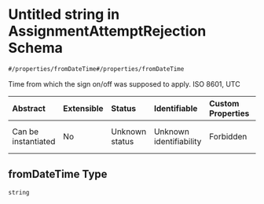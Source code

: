 # Untitled string in AssignmentAttemptRejection Schema

```txt
#/properties/fromDateTime#/properties/fromDateTime
```

Time from which the sign on/off was supposed to apply. ISO 8601, UTC

| Abstract            | Extensible | Status         | Identifiable            | Custom Properties | Additional Properties | Access Restrictions | Defined In                                                                                                                     |
| :------------------ | :--------- | :------------- | :---------------------- | :---------------- | :-------------------- | :------------------ | :----------------------------------------------------------------------------------------------------------------------------- |
| Can be instantiated | No         | Unknown status | Unknown identifiability | Forbidden         | Allowed               | none                | [assignment-attempt-rejection.json*](../../schema/driver-interaction/assignment-attempt-rejection.json "open original schema") |

## fromDateTime Type

`string`
